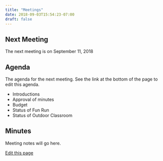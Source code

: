 ```yaml
---
title: "Meetings"
date: 2018-09-03T15:54:23-07:00
draft: false
---
```


## Next Meeting

The next meeting is on September 11, 2018

## Agenda

The agenda for the next meeting. See the link at the bottom of the page to edit this agenda.

- Introductions
- Approval of minutes
- Budget
- Status of Fun Run
- Status of Outdoor Classroom

## Minutes

Meeting notes will go here.

[Edit this page](https://github.com/seaviewpta/seaviewpta_com/edit/master/content/blogs/meetings.md)